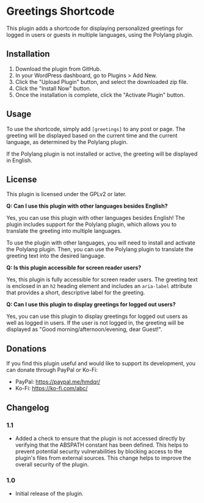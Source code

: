 # Greetings Shortcode

This plugin adds a shortcode for displaying personalized greetings for logged in users or guests in multiple languages, using the Polylang plugin. 

## Installation

1. Download the plugin from GitHub.
2. In your WordPress dashboard, go to Plugins > Add New.
3. Click the "Upload Plugin" button, and select the downloaded zip file.
4. Click the "Install Now" button.
5. Once the installation is complete, click the "Activate Plugin" button.

## Usage

To use the shortcode, simply add `[greetings]` to any post or page. 
The greeting will be displayed based on the current time and the current language, as determined by the Polylang plugin.

If the Polylang plugin is not installed or active, the greeting will be displayed in English.

## License

This plugin is licensed under the GPLv2 or later.




**Q: Can I use this plugin with other languages besides English?**

Yes, you can use this plugin with other languages besides English! The plugin includes support for the Polylang plugin, which allows you to translate the greeting into multiple languages.

To use the plugin with other languages, you will need to install and activate the Polylang plugin. 
Then, you can use the Polylang plugin to translate the greeting text into the desired language.

**Q: Is this plugin accessible for screen reader users?**

Yes, this plugin is fully accessible for screen reader users. 
The greeting text is enclosed in an `h2` heading element and includes an `aria-label` attribute that provides a short, descriptive label for the greeting.

**Q: Can I use this plugin to display greetings for logged out users?**

Yes, you can use this plugin to display greetings for logged out users as well as logged in users. 
If the user is not logged in, the greeting will be displayed as "Good morning/afternoon/evening, dear Guest!".

## Donations

If you find this plugin useful and would like to support its development, you can donate through PayPal or Ko-Fi:

- PayPal: https://paypal.me/hmdqr/
- Ko-Fi: https://ko-fi.com/abc/

## Changelog

### 1.1
- Added a check to ensure that the plugin is not accessed directly by verifying that the ABSPATH constant has been defined. This helps to prevent potential security vulnerabilities by blocking access to the plugin's files from external sources. This change helps to improve the overall security of the plugin.

### 1.0
- Initial release of the plugin.
